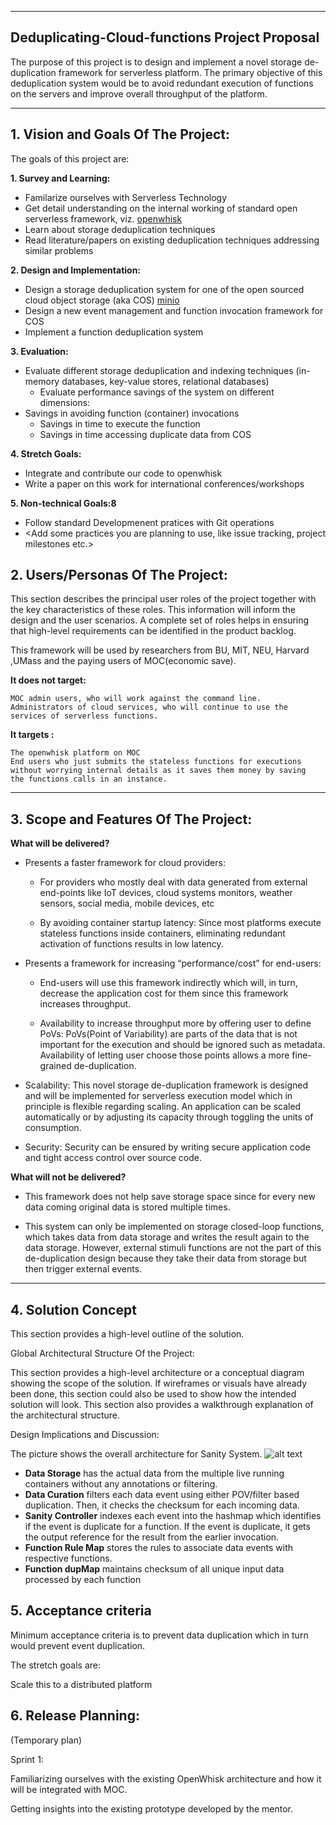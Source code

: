 ** **

## Deduplicating-Cloud-functions Project Proposal

The purpose of this project is to design and implement a novel storage de-duplication framework for serverless platform. The primary objective of this deduplication system would be to avoid redundant execution of functions on the servers and improve overall throughput of the platform.
** **

## 1.   Vision and Goals Of The Project:

The goals of this project are:

**1. Survey and Learning:**
  * Familarize ourselves with Serverless Technology
  * Get detail understanding on the internal working of standard open serverless framework, viz. [openwhisk](https://openwhisk.apache.org/)
  * Learn about storage deduplication techniques
  * Read literature/papers on existing deduplication techniques addressing similar problems

**2. Design and Implementation:**
  * Design a storage deduplication system for one of the open sourced cloud object storage (aka COS) [minio](https://www.minio.io/)
  * Design a new event management and function invocation framework for COS
  * Implement a function deduplication system
  
**3. Evaluation:**
  * Evaluate different storage deduplication and indexing techniques (in-memory databases, key-value stores, relational databases)
    * Evaluate performance savings of the system on different dimensions:
  * Savings in avoiding function (container) invocations
    * Savings in time to execute the function 
    * Savings in time accessing duplicate data from COS

**4. Stretch Goals:**
  * Integrate and contribute our code to openwhisk
  * Write a paper on this work for international conferences/workshops

**5. Non-technical Goals:8**
  * Follow standard Developmenent pratices with Git operations
  * <Add some practices you are planning to use, like issue tracking, project milestones etc.>
## 2. Users/Personas Of The Project:

This section describes the principal user roles of the project together with the key characteristics of these roles. This information will inform the design and the user scenarios. A complete set of roles helps in ensuring that high-level requirements can be identified in the product backlog.

This framework will be used by researchers from BU, MIT, NEU, Harvard ,UMass and the paying users of MOC(economic save).

  **It does not target:**
  
    MOC admin users, who will work against the command line.
    Administrators of cloud services, who will continue to use the services of serverless functions.

  **It targets :**
  
    The openwhisk platform on MOC
    End users who just submits the stateless functions for executions without worrying internal details as it saves them money by saving     the functions calls in an instance.

** **

## 3.   Scope and Features Of The Project:

**What will be delivered?**

* Presents a faster framework for cloud providers: 

  * For providers who mostly deal with data generated from external end-points like IoT devices, cloud systems monitors, weather sensors, social media, mobile devices, etc

  * By avoiding container startup latency: Since most platforms execute stateless functions inside containers, eliminating redundant activation of functions results in low latency.

*  Presents a framework for increasing “performance/cost” for end-users: 

    * End-users will use this framework indirectly which will, in turn, decrease the application cost for them since this framework increases throughput.

    * Availability to increase throughput more by offering user to define PoVs: PoVs(Point of Variability) are parts of the data that is not important for the execution and should be ignored such as metadata. Availability of letting user choose those points allows a more fine-grained de-duplication.

* Scalability: This novel storage de-duplication framework is designed and will be implemented for serverless execution model which in principle is flexible regarding scaling. An application can be scaled automatically or by adjusting its capacity through toggling the units of consumption.

* Security: Security can be ensured by writing secure application code and tight access control over source code. 

**What will not be delivered?**

* This framework does not help save storage space since for every new data coming original data is stored multiple times.

* This system can only be implemented on storage closed-loop functions, which takes data from data storage and writes the result again to the data storage. However, external stimuli functions are not the part of this de-duplication design because they take their data from storage but then trigger external events.

** **

## 4. Solution Concept

This section provides a high-level outline of the solution.


Global Architectural Structure Of the Project:

This section provides a high-level architecture or a conceptual diagram showing the scope of the solution. If wireframes or visuals have already been done, this section could also be used to show how the intended solution will look. This section also provides a walkthrough explanation of the architectural structure. 

Design Implications and Discussion:

The picture shows the overall architecture for Sanity System. 
![alt text](https://github.com/bu-528-sp19/Deduplicating-Cloud-functions/blob/master/arch.PNG)
* **Data Storage** has the actual data from the multiple live running containers without any annotations or filtering.
* **Data Curation** filters each data event using either POV/filter based duplication. Then, it checks the checksum for each incoming data.
* **Sanity Controller** indexes each event into the hashmap which identifies if the event is duplicate for a function. If the event is duplicate, it gets the output reference for the result from the earlier invocation.
* **Function Rule Map** stores the rules to associate data events with respective functions.
* **Function dupMap** maintains checksum of all unique input data processed by each function 

## 5. Acceptance criteria

Minimum acceptance criteria is to prevent data duplication which in turn would prevent event duplication. 

The stretch goals are:

Scale this to a distributed platform

## 6.  Release Planning:

(Temporary plan)

Sprint 1: 

Familiarizing ourselves with the existing OpenWhisk architecture and how it will be integrated with MOC.

Getting insights into the existing prototype developed by the mentor.

